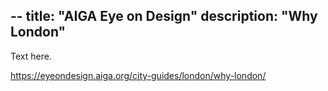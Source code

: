 --
title: "AIGA Eye on Design"
description: "Why London"
-
Text here.

https://eyeondesign.aiga.org/city-guides/london/why-london/
